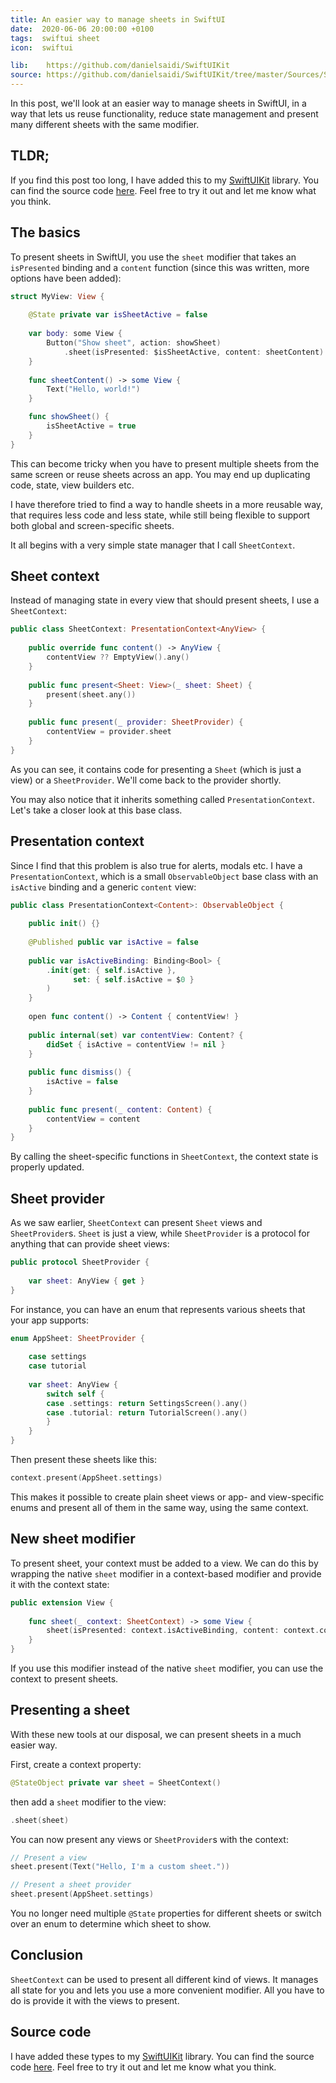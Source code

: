 ```yaml
---
title: An easier way to manage sheets in SwiftUI
date:  2020-06-06 20:00:00 +0100
tags:  swiftui sheet
icon:  swiftui

lib:    https://github.com/danielsaidi/SwiftUIKit
source: https://github.com/danielsaidi/SwiftUIKit/tree/master/Sources/SwiftUIKit/Presentation/Sheet
---
```


In this post, we'll look at an easier way to manage sheets in SwiftUI, in a way that lets us reuse functionality, reduce state management and present many different sheets with the same modifier.


## TLDR;

If you find this post too long, I have added this to my [SwiftUIKit]({{page.lib}}) library. You can find the source code [here]({{page.source}}). Feel free to try it out and let me know what you think.


## The basics

To present sheets in SwiftUI, you use the `sheet` modifier that takes an `isPresented` binding and a `content` function (since this was written, more options have been added):

```swift
struct MyView: View {
    
    @State private var isSheetActive = false
    
    var body: some View {
        Button("Show sheet", action: showSheet)
            .sheet(isPresented: $isSheetActive, content: sheetContent)
    }
    
    func sheetContent() -> some View {
        Text("Hello, world!")
    }

    func showSheet() {
        isSheetActive = true
    }
}
```

This can become tricky when you have to present multiple sheets from the same screen or reuse sheets across an app. You may end up duplicating code, state, view builders etc.

I have therefore tried to find a way to handle sheets in a more reusable way, that requires less code and less state, while still being flexible to support both global and screen-specific sheets.

It all begins with a very simple state manager that I call `SheetContext`.


## Sheet context

Instead of managing state in every view that should present sheets, I use a `SheetContext`:

```swift
public class SheetContext: PresentationContext<AnyView> {
    
    public override func content() -> AnyView {
        contentView ?? EmptyView().any()
    }
    
    public func present<Sheet: View>(_ sheet: Sheet) {
        present(sheet.any())
    }
    
    public func present(_ provider: SheetProvider) {
        contentView = provider.sheet
    }
}
```

As you can see, it contains code for presenting a `Sheet` (which is just a view) or a `SheetProvider`. We'll come back to the provider shortly.

You may also notice that it inherits something called `PresentationContext`. Let's take a closer look at this base class.


## Presentation context

Since I find that this problem is also true for alerts, modals etc. I have a `PresentationContext`, which is a small `ObservableObject` base class with an `isActive` binding and a generic `content` view:

```swift
public class PresentationContext<Content>: ObservableObject {
    
    public init() {}
    
    @Published public var isActive = false
    
    public var isActiveBinding: Binding<Bool> {
        .init(get: { self.isActive },
              set: { self.isActive = $0 }
        )
    }
    
    open func content() -> Content { contentView! }
    
    public internal(set) var contentView: Content? {
        didSet { isActive = contentView != nil }
    }
    
    public func dismiss() {
        isActive = false
    }
    
    public func present(_ content: Content) {
        contentView = content
    }
}
```

By calling the sheet-specific functions in `SheetContext`, the context state is properly updated.


## Sheet provider

As we saw earlier, `SheetContext` can present `Sheet` views and `SheetProvider`s. `Sheet` is just a view, while `SheetProvider` is a protocol for anything that can provide sheet views:

```swift
public protocol SheetProvider {
    
    var sheet: AnyView { get }
}
```

For instance, you can have an enum that represents various sheets that your app supports:

```swift
enum AppSheet: SheetProvider {
    
    case settings
    case tutorial
    
    var sheet: AnyView {
        switch self {
        case .settings: return SettingsScreen().any()
        case .tutorial: return TutorialScreen().any()
        }
    }
}
```

Then present these sheets like this:

```swift
context.present(AppSheet.settings)
```

This makes it possible to create plain sheet views or app- and view-specific enums and present all of them in the same way, using the same context.


## New sheet modifier

To present sheet, your context must be added to a view. We can do this by wrapping the native `sheet` modifier in a context-based modifier and provide it with the context state:

```swift
public extension View {
    
    func sheet(_ context: SheetContext) -> some View {
        sheet(isPresented: context.isActiveBinding, content: context.content)
    }
}
```

If you use this modifier instead of the native `sheet` modifier, you can use the context to present sheets.


## Presenting a sheet

With these new tools at our disposal, we can present sheets in a much easier way. 

First, create a context property:

```swift
@StateObject private var sheet = SheetContext()
```

then add a `sheet` modifier to the view:

```swift
.sheet(sheet)
```

You can now present any views or `SheetProvider`s with the context:

```swift
// Present a view
sheet.present(Text("Hello, I'm a custom sheet."))
```

```swift
// Present a sheet provider
sheet.present(AppSheet.settings)
```

You no longer need multiple `@State` properties for different sheets or switch over an enum to determine which sheet to show.


## Conclusion

`SheetContext` can be used to present all different kind of views. It manages all state for you and lets you use a more convenient modifier. All you have to do is provide it with the views to present.


## Source code

I have added these types to my [SwiftUIKit]({{page.lib}}) library. You can find the source code [here]({{page.source}}). Feel free to try it out and let me know what you think.